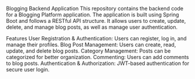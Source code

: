 
Blogging Backend Application
This repository contains the backend code for a Blogging Platform application. The application is built using Spring Boot and follows a RESTful API structure. It allows users to create, update, delete, and manage blog posts, as well as manage user authentication.

Features
User Registration & Authentication: Users can register, log in, and manage their profiles.
Blog Post Management: Users can create, read, update, and delete blog posts.
Category Management: Posts can be categorized for better organization.
Commenting: Users can add comments to blog posts.
Authentication & Authorization: JWT-based authentication for secure user login.
